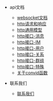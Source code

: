 [//]: # (* 团队)

[//]: # (    * [团队介绍]&#40;team/introduction.md&#41;)

[//]: # ()
* api文档
    * [websocket文档](api/ws.md)
    * [http请求和响应](api/http_request_response.md)
    * [http通用模型](api/http_common.md)
    * [http接口-消息](api/http_app_msg.md)
    * [http接口-IM](api/http_app_im.md)
    * [http接口-用户](api/http_app_user.md)
    * [http接口-关系](api/http_app_relation.md)
    * [http接口-群组](api/http_app_group.md)
    * [http接口-特殊](api/http_app_special.md)
    * [关于convid函数](api/about_convid.md)

* 联系我们
    * [联系我们](contact.md)